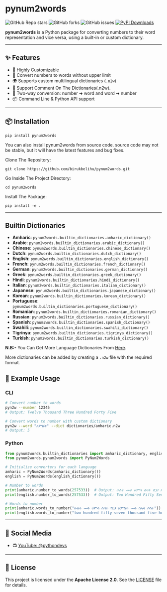 # pynum2words

![GitHub Repo stars](https://img.shields.io/github/stars/BirukBelihu/pynum2words)
![GitHub forks](https://img.shields.io/github/forks/BirukBelihu/pynum2words)
![GitHub issues](https://img.shields.io/github/issues/BirukBelihu/pynum2words)
[![PyPI Downloads](https://static.pepy.tech/badge/pynum2words)](https://pepy.tech/projects/pynum2words)

**pynum2words** is a Python package for converting numbers to their word representation and vice versa, using a built-in or custom dictionary.

---

## ✨ Features

- 🔧 Highly Customizable
- 🔢 Convert numbers to words without upper limit
- 🌍 Supports custom multilingual dictionaries (`.n2w`)
- 🚀 Support Comment On The Dictionaries(.n2w). 
- 🔁 Two-way conversion: number ➜ word and word ➜ number  
- 📦 Command Line & Python API support

---

## 📦 Installation

```
pip install pynum2words
```

You can also install pynum2words from source code. source code may not be stable, but it will have the latest features and bug fixes.

Clone The Repository:

```
git clone https://github.com/birukbelihu/pynum2words.git
```

Go Inside The Project Directory:

```
cd pynum2words
```

Install The Package:

```
pip install -e .
```

---

## Builtin Dictionaries

- **Amharic**: `pynum2words.builtin_dictionaries.amharic_dictionary()`
- **Arabic**: `pynum2words.builtin_dictionaries.arabic_dictionary()`
- **Chinese**: `pynum2words.builtin_dictionaries.chinese_dictionary()`
- **Dutch**: `pynum2words.builtin_dictionaries.dutch_dictionary()`
- **English**: `pynum2words.builtin_dictionaries.english_dictionary()`
- **French**: `pynum2words.builtin_dictionaries.french_dictionary()`
- **German**: `pynum2words.builtin_dictionaries.german_dictionary()`
- **Greek**: `pynum2words.builtin_dictionaries.greek_dictionary()`
- **Hindi**: `pynum2words.builtin_dictionaries.hindi_dictionary()`
- **Italian**: `pynum2words.builtin_dictionaries.italian_dictionary()`
- **Japanese**: `pynum2words.builtin_dictionaries.japanese_dictionary()`
- **Korean**: `pynum2words.builtin_dictionaries.korean_dictionary()`
- **Portuguese**: `pynum2words.builtin_dictionaries.portuguese_dictionary()`
- **Romanian**: `pynum2words.builtin_dictionaries.romanian_dictionary()`
- **Russian**: `pynum2words.builtin_dictionaries.russian_dictionary()`
- **Spanish**: `pynum2words.builtin_dictionaries.spanish_dictionary()`
- **Swahili**: `pynum2words.builtin_dictionaries.swahili_dictionary()`
- **Tigrinya**: `pynum2words.builtin_dictionaries.tigrinya_dictionary()`
- **Turkish**: `pynum2words.builtin_dictionaries.turkish_dictionary()`

**N.B:-** You Can Get More Language Dictionaries From [Here](https://github.com/birukbelihu/pynum2words-language-packs).

More dictionaries can be added by creating a `.n2w` file with the required format.

## 🧠 Example Usage

### CLI

```bash
# Convert number to words
pyn2w --number 12345
# Output: Twelve Thousand Three Hundred Forty Five

# Convert words to number with custom dictionary
pyn2w --word "አምስት" --dict dictionaries/amharic.n2w
# Output: 5
```

### Python

```python
from pynum2words.builtin_dictionaries import amharic_dictionary, english_dictionary
from pynum2words.pynum2words import PyNum2Words

# Initialize converters for each language
amharic = PyNum2Words(amharic_dictionary())
english = PyNum2Words(english_dictionary())

# Number to words
print(amharic.number_to_words(257533))  # Output: ሁለት መቶ ሀምሳ ሰባት ሺህ አምስት መቶ ሰላሳ ሶስት
print(english.number_to_words(257533))  # Output: Two Hundred Fifty Seven Thousand Five Hundred Thirty Three

# Words to number
print(amharic.words_to_number("ሁለት መቶ ሀምሳ ሰባት ሺህ አምስት መቶ ሰላሳ ሶስት"))  # Output: 257533
print(english.words_to_number("two hundred fifty seven thousand five hundred thirty three"))  # Output: 257533

```

---

## 📢 Social Media

- 📺 [YouTube: @pythondevs](https://youtube.com/@pythondevs?si=_CZxaEBwDkQEj4je)

---

## 📄 License

This project is licensed under the **Apache License 2.0**. See the [LICENSE](LICENSE) file for details.